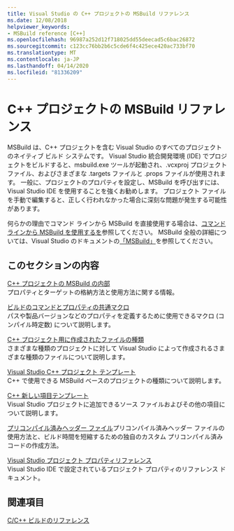 ```yaml
---
title: Visual Studio の C++ プロジェクトの MSBuild リファレンス
ms.date: 12/08/2018
helpviewer_keywords:
- MSBuild reference [C++]
ms.openlocfilehash: 96987a252d12f718025dd55deecad5c6bac26872
ms.sourcegitcommit: c123cc76bb2b6c5cde6f4c425ece420ac733bf70
ms.translationtype: MT
ms.contentlocale: ja-JP
ms.lasthandoff: 04/14/2020
ms.locfileid: "81336209"
---
```

# <a name="msbuild-reference-for-c-projects"></a>C++ プロジェクトの MSBuild リファレンス

MSBuild は、C++ プロジェクトを含む Visual Studio のすべてのプロジェクトのネイティブ ビルド システムです。 Visual Studio 統合開発環境 (IDE) でプロジェクトをビルドすると、msbuild.exe ツールが起動され、.vcxproj プロジェクト ファイル、およびさまざまな .targets ファイルと .props ファイルが使用されます。 一般に、プロジェクトのプロパティを設定し、MSBuild を呼び出すには、Visual Studio IDE を使用することを強くお勧めします。 プロジェクト ファイルを手動で編集すると、正しく行われなかった場合に深刻な問題が発生する可能性があります。

何らかの理由でコマンド ラインから MSBuild を直接使用する場合は、[コマンド ラインから MSBuild を使用するを](../msbuild-visual-cpp.md)参照してください。 MSBuild 全般の詳細については、Visual Studio のドキュメントの[「MSBuild」](/visualstudio/msbuild/msbuild)を参照してください。

## <a name="in-this-section"></a>このセクションの内容

[C++ プロジェクトの MSBuild の内部](msbuild-visual-cpp-overview.md)<br/>
プロパティとターゲットの格納方法と使用方法に関する情報。

[ビルドのコマンドとプロパティの共通マクロ](common-macros-for-build-commands-and-properties.md)<br/>
パスや製品バージョンなどのプロパティを定義するために使用できるマクロ (コンパイル時定数) について説明します。

[C++ プロジェクト用に作成されたファイルの種類](file-types-created-for-visual-cpp-projects.md)<br/>
さまざまな種類のプロジェクトに対して Visual Studio によって作成されるさまざまな種類のファイルについて説明します。

[Visual Studio C++ プロジェクト テンプレート](visual-cpp-project-types.md)<br>
C++ で使用できる MSBuild ベースのプロジェクトの種類について説明します。

[C++ 新しい項目テンプレート](using-visual-cpp-add-new-item-templates.md)<br>
Visual Studio プロジェクトに追加できるソース ファイルおよびその他の項目について説明します。

[プリコンパイル済みヘッダー ファイル](../creating-precompiled-header-files.md)プリコンパイル済みヘッダー ファイルの使用方法と、ビルド時間を短縮するための独自のカスタム プリコンパイル済みコードの作成方法。

[Visual Studio プロジェクト プロパティリファレンス](property-pages-visual-cpp.md)<br/>
Visual Studio IDE で設定されているプロジェクト プロパティのリファレンス ドキュメント。

## <a name="see-also"></a>関連項目

[C/C++ ビルドのリファレンス](c-cpp-building-reference.md)
